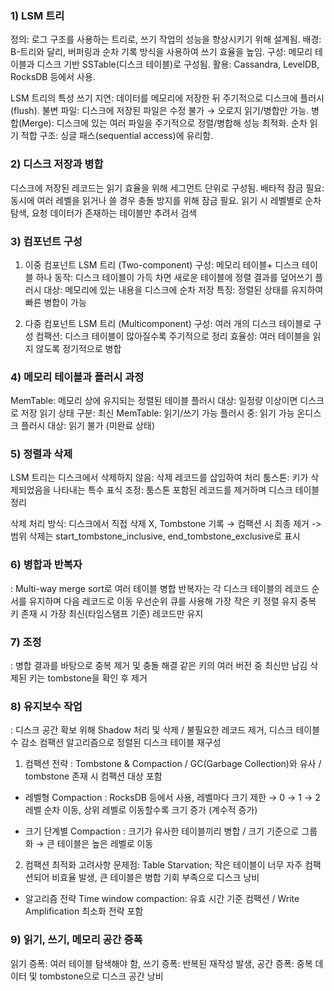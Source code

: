 ### 1) LSM 트리

정의: 로그 구조를 사용하는 트리로, 쓰기 작업의 성능을 향상시키기 위해 설계됨.
배경: B-트리와 달리, 버퍼링과 순차 기록 방식을 사용하여 쓰기 효율을 높임.
구성: 메모리 테이블과 디스크 기반 SSTable(디스크 테이블)로 구성됨.
활용: Cassandra, LevelDB, RocksDB 등에서 사용.

LSM 트리의 특성
쓰기 지연: 데이터를 메모리에 저장한 뒤 주기적으로 디스크에 플러시(flush).
불변 파일: 디스크에 저장된 파일은 수정 불가 → 오로지 읽기/병합만 가능.
병합(Merge): 디스크에 있는 여러 파일을 주기적으로 정렬/병합해 성능 최적화.
순차 읽기 적합 구조: 싱글 패스(sequential access)에 유리함.

### 2) 디스크 저장과 병합
디스크에 저장된 레코드는 읽기 효율을 위해 세그먼트 단위로 구성됨.
배타적 잠금 필요: 동시에 여러 레벨을 읽거나 쓸 경우 충돌 방지를 위해 잠금 필요.
읽기 시 레벨별로 순차 탐색, 요청 데이터가 존재하는 테이블만 추려서 검색

### 3) 컴포넌트 구성

1. 이중 컴포넌트 LSM 트리 (Two-component)
구성: 메모리 테이블+ 디스크 테이블 하나
동작: 디스크 테이블이 가득 차면 새로운 테이블에 정렬 결과를 덮어쓰기
플러시 대상: 메모리에 있는 내용을 디스크에 순차 저장
특징: 정렬된 상태를 유지하여 빠른 병합이 가능

2. 다중 컴포넌트 LSM 트리 (Multicomponent)
구성: 여러 개의 디스크 테이블로 구성
컴팩션: 디스크 테이블이 많아질수록 주기적으로 정리
효율성: 여러 테이블을 읽지 않도록 정기적으로 병합

### 4) 메모리 테이블과 플러시 과정
MemTable: 메모리 상에 유지되는 정렬된 테이블
플러시 대상: 일정량 이상이면 디스크로 저장
읽기 상태 구분:
최신 MemTable: 읽기/쓰기 가능
플러시 중: 읽기 가능
온디스크 플러시 대상: 읽기 불가 (미완료 상태)

### 5) 정렬과 삭제
LSM 트리는 디스크에서 삭제하지 않음: 삭제 레코드를 삽입하여 처리
툼스톤: 키가 삭제되었음을 나타내는 특수 표식
조정: 툼스톤 포함된 레코드를 제거하며 디스크 테이블 정리

삭제 처리 방식: 디스크에서 직접 삭제 X, Tombstone 기록 → 컴팩션 시 최종 제거
-> 범위 삭제는 start_tombstone_inclusive, end_tombstone_exclusive로 표시

### 6) 병합과 반복자
: Multi-way merge sort로 여러 테이블 병합
반복자는 각 디스크 테이블의 레코드 순서를 유지하며 다음 레코드로 이동
우선순위 큐를 사용해 가장 작은 키 정렬 유지
중복 키 존재 시 가장 최신(타임스탬프 기준) 레코드만 유지

### 7) 조정
: 병합 결과를 바탕으로 중복 제거 및 충돌 해결
	같은 키의 여러 버전 중 최신만 남김
  삭제된 키는 tombstone을 확인 후 제거

### 8) 유지보수 작업
: 디스크 공간 확보 위해 Shadow 처리 및 삭제 / 불필요한 레코드 제거, 디스크 테이블 수 감소
컴팩션 알고리즘으로 정렬된 디스크 테이블 재구성

1. 컴팩션 전략
: Tombstone & Compaction / GC(Garbage Collection)와 유사 / tombstone 존재 시 컴팩션 대상 포함

- 레벨형 Compaction
: RocksDB 등에서 사용, 레벨마다 크기 제한 → 0 → 1 → 2 레벨 순차 이동, 상위 레벨로 이동할수록 크기 증가 (계수적 증가)

- 크기 단계별 Compaction
: 크기가 유사한 테이블끼리 병합 / 크기 기준으로 그룹화 → 큰 테이블은 높은 레벨로 이동

2. 컴팩션 최적화 고려사항
문제점: Table Starvation; 작은 테이블이 너무 자주 컴팩션되어 비효율 발생, 큰 테이블은 병합 기회 부족으로 디스크 낭비

- 알고리즘 전략
Time window compaction: 유효 시간 기준 컴팩션 / Write Amplification 최소화 전략 포함

### 9) 읽기, 쓰기, 메모리 공간 증폭
읽기 증폭: 여러 테이블 탐색해야 함, 쓰기 증폭: 반복된 재작성 발생, 공간 증폭: 중복 데이터 및 tombstone으로 디스크 공간 낭비